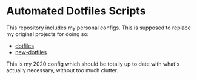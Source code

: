 # Automated Dotfiles Scripts

This repository includes my personal configs. This is supposed to replace
my original projects for doing so:

- [dotfiles](https://github.com/algorythm/dotfiles)
- [new-dotfiles](https://github.com/algorythm/main-dotfiles)

This is my 2020 config which should be totally up to date with what's actually
necessary, without too much clutter.
